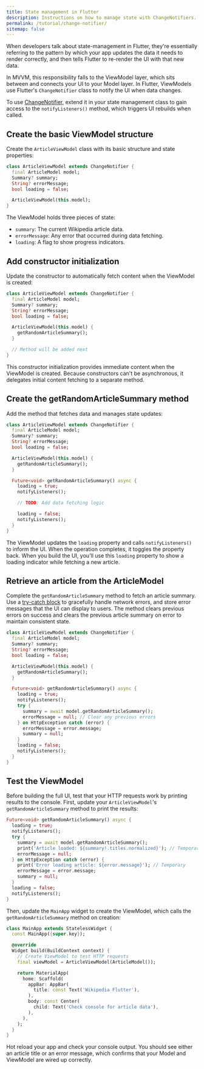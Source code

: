```yaml
---
title: State management in Flutter
description: Instructions on how to manage state with ChangeNotifiers.
permalink: /tutorial/change-notifier/
sitemap: false
---
```


When developers talk about state-management in Flutter, they're
essentially referring to the pattern by which your app updates the
data it needs to render correctly, and then tells Flutter to re-render
the UI with that new data.

In MVVM, this responsibility falls to the ViewModel layer, which sits
between and connects your UI to your Model layer. In Flutter,
ViewModels use Flutter's `ChangeNotifier` class to
notify the UI when data changes.

To use [ChangeNotifier][], extend it in your state management class to
gain access to the `notifyListeners()` method, which triggers UI
rebuilds when called.

## Create the basic ViewModel structure

Create the `ArticleViewModel` class with its basic structure and state
properties:

```dart
class ArticleViewModel extends ChangeNotifier {
  final ArticleModel model;
  Summary? summary;
  String? errorMessage;
  bool loading = false;

  ArticleViewModel(this.model);
}
```

The ViewModel holds three pieces of state:

- `summary`: The current Wikipedia article data.
- `errorMessage`: Any error that occurred during data fetching.
- `loading`: A flag to show progress indicators.

## Add constructor initialization

Update the constructor to automatically fetch content when the
ViewModel is created:

```dart
class ArticleViewModel extends ChangeNotifier {
  final ArticleModel model;
  Summary? summary;
  String? errorMessage;
  bool loading = false;

  ArticleViewModel(this.model) {
    getRandomArticleSummary();
  }

  // Method will be added next
}
```

This constructor initialization provides immediate content when the
ViewModel is created. Because constructors can't be asynchronous,
it delegates initial content fetching to a separate method.

## Create the getRandomArticleSummary method

Add the method that fetches data and manages state updates:

```dart
class ArticleViewModel extends ChangeNotifier {
  final ArticleModel model;
  Summary? summary;
  String? errorMessage;
  bool loading = false;

  ArticleViewModel(this.model) {
    getRandomArticleSummary();
  }

  Future<void> getRandomArticleSummary() async {
    loading = true;
    notifyListeners();

    // TODO: Add data fetching logic

    loading = false;
    notifyListeners();
  }
}
```
The ViewModel updates the `loading` property and calls
`notifyListeners()` to inform the UI. When the operation completes, it
toggles the property back. When you build the UI, you'll use this
`loading` property to show a loading indicator while fetching a new
article.

## Retrieve an article from the ArticleModel

Complete the `getRandomArticleSummary` method to fetch an article
summary. Use a [try-catch block][] to gracefully handle network
errors, and store error messages that the UI can display to users. The
method clears previous errors on success and clears the previous
article summary on error to maintain consistent state.

```dart
class ArticleViewModel extends ChangeNotifier {
  final ArticleModel model;
  Summary? summary;
  String? errorMessage;
  bool loading = false;

  ArticleViewModel(this.model) {
    getRandomArticleSummary();
  }

  Future<void> getRandomArticleSummary() async {
    loading = true;
    notifyListeners();
    try {
      summary = await model.getRandomArticleSummary();
      errorMessage = null; // Clear any previous errors
    } on HttpException catch (error) {
      errorMessage = error.message;
      summary = null;
    }
    loading = false;
    notifyListeners();
  }
}
```

## Test the ViewModel

Before building the full UI, test that your HTTP requests work by
printing results to the console. First, update your
`ArticleViewModel`'s `getRandomArticleSummary` method to print the
results:

```dart
Future<void> getRandomArticleSummary() async {
  loading = true;
  notifyListeners();
  try {
    summary = await model.getRandomArticleSummary();
    print('Article loaded: ${summary!.titles.normalized}'); // Temporary
    errorMessage = null;
  } on HttpException catch (error) {
    print('Error loading article: ${error.message}'); // Temporary
    errorMessage = error.message;
    summary = null;
  }
  loading = false;
  notifyListeners();
}
```

Then, update the `MainApp` widget to create the ViewModel, which calls
the `getRandomArticleSummary` method on creation:

```dart
class MainApp extends StatelessWidget {
  const MainApp({super.key});

  @override
  Widget build(BuildContext context) {
    // Create ViewModel to test HTTP requests
    final viewModel = ArticleViewModel(ArticleModel());

    return MaterialApp(
      home: Scaffold(
        appBar: AppBar(
          title: const Text('Wikipedia Flutter'),
        ),
        body: const Center(
          child: Text('Check console for article data'),
        ),
      ),
    );
  }
}
```

Hot reload your app and check your console output. You should see
either an article title or an error message, which confirms that your
Model and ViewModel are wired up correctly.

[ChangeNotifier]: {{site.api}}/flutter/foundation/ChangeNotifier-class.html
[try-catch block]: https://dart.dev/language/error-handling
